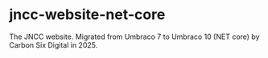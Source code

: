 # jncc-website-net-core
The JNCC website. Migrated from Umbraco 7 to Umbraco 10 (NET core) by Carbon Six Digital in 2025.
